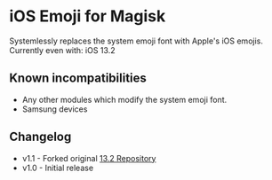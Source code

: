 # iOS Emoji for Magisk
Systemlessly replaces the system emoji font with Apple's iOS emojis.
Currently even with: iOS 13.2

## Known incompatibilities
* Any other modules which modify the system emoji font.
* Samsung devices

## Changelog
* v1.1 - Forked original [13.2 Repository](https://github.com/tychoregter/ios13emoji)
* v1.0 - Initial release
